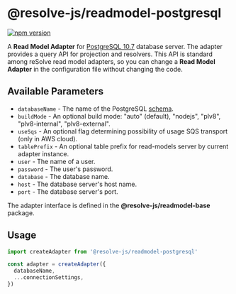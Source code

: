 # **@resolve-js/readmodel-postgresql**

[![npm version](https://badge.fury.io/js/%40resolve-js%2Freadmodel-postgresql.svg)](https://badge.fury.io/js/%40resolve-js%2Freadmodel-postgresql)

A **Read Model Adapter** for [PostgreSQL 10.7](https://www.postgresql.org) database server.
The adapter provides a query API for projection and resolvers. This API is standard among reSolve read model adapters, so you can change a **Read Model Adapter** in the configuration file without changing the code.

## Available Parameters

- `databaseName` - The name of the PostgreSQL [schema](https://www.postgresql.org/docs/10/ddl-schemas.html).
- `buildMode` - An optional build mode: "auto" (default), "nodejs", "plv8", "plv8-internal", "plv8-external". 
- `useSqs` - An optional flag determining possibility of usage SQS transport (only in AWS cloud).
- `tablePrefix` - An optional table prefix for read-models server by current adapter instance.
- `user` - The name of a user.
- `password` - The user's password.
- `database` - The database name.
- `host` - The database server's host name.
- `port` - The database server's port.

The adapter interface is defined in the **@resolve-js/readmodel-base** package.

## Usage

```js
import createAdapter from '@resolve-js/readmodel-postgresql'

const adapter = createAdapter({
  databaseName,
  ...connectionSettings,
})
```
